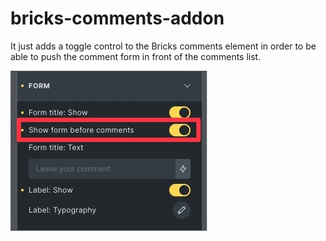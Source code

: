 # bricks-comments-addon

It just adds a toggle control to the Bricks comments element in order to be able to push the comment form in front
of the comments list.

![image](assets/screenshot-bricks-editor.jpg)


